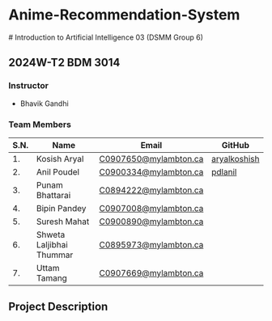 # Anime-Recommendation-System

﻿# Introduction to Artificial Intelligence 03 (DSMM Group 6)
## 2024W-T2 BDM 3014

### Instructor
- Bhavik Gandhi

### Team Members
| S.N. | Name | Email | GitHub |
|------|------|-------|--------|
| 1. | Kosish Aryal | C0907650@mylambton.ca | [aryalkoshish](https://github.com/aryalkoshish)|
| 2. | Anil Poudel | C0900334@mylambton.ca | [pdlanil](https://github.com/pdlanil)|
| 3. | Punam Bhattarai | C0894222@mylambton.ca | 
| 4. | Bipin Pandey | C0907008@mylambton.ca |
| 5. | Suresh Mahat | C0900890@mylambton.ca |
| 6. | Shweta Laljibhai Thummar | C0895973@mylambton.ca |
| 7. | Uttam Tamang | C0907669@mylambton.ca |

## Project Description
